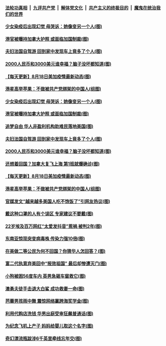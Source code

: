 

####  [法轮功真相](../../../../basic/blob/master/README.md?t=08190902) &nbsp;|&nbsp; [九评共产党](../../../../9ping.md/blob/master/README.md?t=08190902) &nbsp;|&nbsp; [解体党文化](../../../../jtdwh.md/blob/master/README.md?t=08190902)  &nbsp;|&nbsp; [共产主义的终极目的](../../../../gczydzjmd.md/blob/master/README.md?t=08190902) &nbsp;|&nbsp; [魔鬼在统治我们的世界](../../../../mgztzwmdsj.md/blob/master/README.md?t=08190902) 

#### [少女染疫后出现幻觉 母哭诉：她像变另一个人(图)](../pages/p3/943418.md?t=08190902) 

#### [港官被曝持加拿大护照 或面临加国制裁(图)](../pages/p3/943422.md?t=08190902) 

#### [夫妇法国自驾游 回到家中发现车上竟多了个人(图)](../pages/p3/943410.md?t=08190902) 

#### [2000人民币和3000美元谁幸福？脑子没坏都知道(图)](../pages/p3/943402.md?t=08190902) 

#### [【每天更新】8月18日美加疫情最新动态(图)](../pages/p3/941940.md?t=08190902) 

#### [港星高举苹果：不做被共产党绑架的中国人(组图)](../pages/p3/943323.md?t=08190902) 

#### [少女染疫后出现幻觉 母哭诉：她像变另一个人(图)](../pages/p3/943418.md?t=08190902) 

#### [港官被曝持加拿大护照 或面临加国制裁(图)](../pages/p3/943422.md?t=08190902) 

#### [追梦自由 华人非盈利机构助难民落地美国(图)](../pages/p3/943423.md?t=08190902) 

#### [夫妇法国自驾游 回到家中发现车上竟多了个人(图)](../pages/p3/943410.md?t=08190902) 

#### [2000人民币和3000美元谁幸福？脑子没坏都知道(图)](../pages/p3/943402.md?t=08190902) 

#### [还想着回国？加拿大复飞上海 第1班就爆确诊(图)](../pages/p3/943393.md?t=08190902) 

#### [【每天更新】8月18日美加疫情最新动态(图)](../pages/p3/941940.md?t=08190902) 

#### [港星高举苹果：不做被共产党绑架的中国人(组图)](../pages/p3/943323.md?t=08190902) 

#### [官媒发文“越来越多美国人吃不饱饭了”引网友热议(图)](../pages/p3/943324.md?t=08190902) 

#### [戴这种口罩的人有个误区 专家建议不要戴(图)](../pages/p3/943322.md?t=08190902) 

#### [22岁埃及百万网红“太爱发抖音”惹祸 被判2年(图)](../pages/p3/943284.md?t=08190902) 

#### [东南亚惊现突变病毒株 传染力强10倍(图)](../pages/p3/943282.md?t=08190902) 

#### [在美做二等公民为何不回国？你猜华人怎回答？(图)](../pages/p3/943274.md?t=08190902) 

#### [富二代执意弃美回中“报效祖国” 最后却惨遭灭门(图)](../pages/p3/942889.md?t=08190902) 

#### [小狗被困56度车内 英男急砸车窗救它(图)](../pages/p3/943220.md?t=08190902) 

#### [澳勇夫徒手击退大白鲨 成功救妻一命(图)](../pages/p3/943217.md?t=08190902) 

#### [芭蕾男孩雨中舞 震惊网络赢跨海奖学金(图)](../pages/p3/943192.md?t=08190902) 

#### [利用代购店洗钱 华男出庭受审狂飙普通话(图)](../pages/p3/943185.md?t=08190902) 

#### [为纪念飞机上产子 妈妈给婴儿取这个名字(图)](../pages/p3/943139.md?t=08190902) 

#### [奇幻漂流瓶跋涉6千英里牵线忘年交(图)](../pages/p3/942787.md?t=08190902) 

